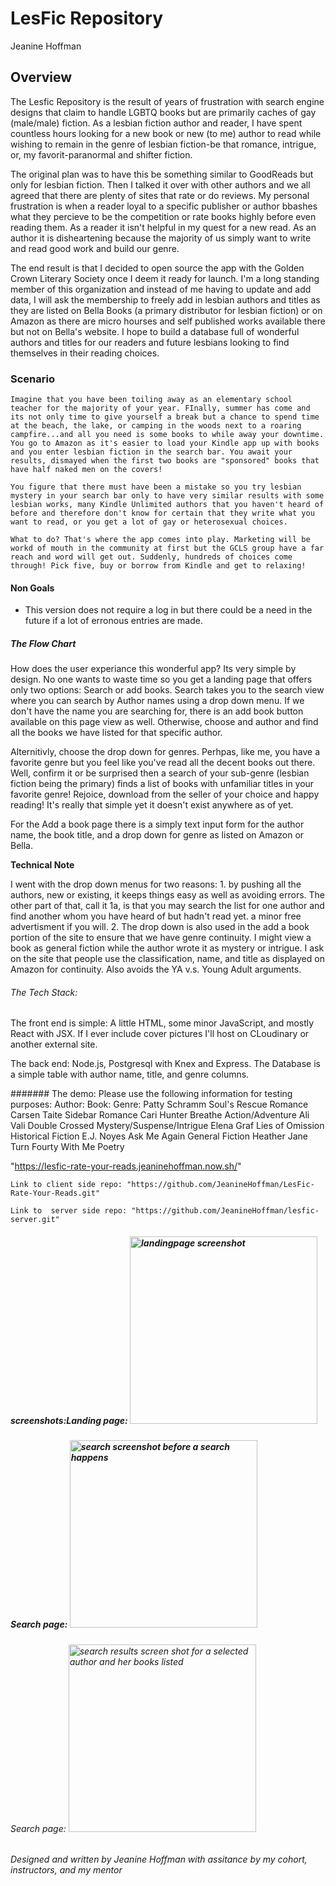 # LesFic Repository
  Jeanine Hoffman

## Overview
  The Lesfic Repository is the result of years of frustration with search engine designs that claim to handle LGBTQ books but are primarily caches of gay (male/male) fiction. As a lesbian fiction author and reader, I have spent countless hours looking for a new book or new (to me) author to read while wishing to remain in the genre of lesbian fiction-be that romance, intrigue, or, my favorit-paranormal and shifter fiction.

  The original plan was to have this be something similar to GoodReads but only for lesbian fiction. Then I talked it over with other authors and we all agreed that there are plenty of sites that rate or do reviews. My personal frustration is when a reader loyal to a specific publisher or author bbashes what they percieve to be the competition or rate books highly before even reading them. As a reader it isn't helpful in my quest for a new read. As an author it is disheartening because the majority of us simply want to write and read good work and build our genre.

  The end result is that I decided to open source the app with the Golden Crown Literary Society once I deem it ready for launch. I'm a long standing member of this organization and instead of me having to update and add data, I will ask the membership to freely add in lesbian authors and titles as they are listed on Bella Books (a primary distributor for lesbian fiction) or on Amazon as there are micro hourses and self published works available there but not on Bella's website. I hope to build a database full of wonderful authors and titles for our readers and future lesbians looking to find themselves in their reading choices.

  ### Scenario
    Imagine that you have been toiling away as an elementary school teacher for the majority of your year. FInally, summer has come and its not only time to give yourself a break but a chance to spend time at the beach, the lake, or camping in the woods next to a roaring campfire...and all you need is some books to while away your downtime. You go to Amazon as it's easier to load your Kindle app up with books and you enter lesbian fiction in the search bar. You await your results, dismayed when the first two books are "sponsored" books that have half naked men on the covers!

    You figure that there must have been a mistake so you try lesbian mystery in your search bar only to have very similar results with some lesbian works, many Kindle Unlimited authors that you haven't heard of before and therefore don't know for certain that they write what you want to read, or you get a lot of gay or heterosexual choices. 

    What to do? That's where the app comes into play. Marketing will be workd of mouth in the community at first but the GCLS group have a far reach and word will get out. Suddenly, hundreds of choices come through! Pick five, buy or borrow from Kindle and get to relaxing!

#### Non Goals
  * This version does not require a log in but there could be a need in the future if a lot of erronous entries are made.

  ##### The Flow Chart
  How does the user experiance this wonderful app? Its very simple by design. No one wants to waste time so you get a landing page that offers only two options: Search or add books.
  Search takes you to the search view where you can search by Author names using a drop down menu. If we don't have the name you are searching for, there is an add book button available on this page view as well. Otherwise, choose and author and find all the books we have listed for that specific author. 

  Alternitivly, choose the drop down for genres. Perhpas, like me, you have a favorite genre but you feel like you've read all the decent books out there. Well, confirm it or be surprised then a search of your sub-genre (lesbian fiction being the primary) finds a list of books with unfamiliar titles in your favorite genre! Rejoice, download from the seller of your choice and happy reading! It's really that simple yet it doesn't exist anywhere as of yet.

  For the Add a book page there is a simply text input form for the author name, the book title, and a drop down for genre as listed on Amazon or Bella. 

  **Technical Note**

  I went with the drop down menus for two reasons:
    1. by pushing all the authors, new or existing, it keeps things easy as well as avoiding errors. The other part of that, call it 1a, is that you may search the list for one author and find another whom you have heard of but hadn't read yet. a minor free advertisment if you will.
    2. The drop down is also used in the add a book portion of the site to ensure that we have genre continuity. I might view a book as general fiction while the author wrote it as mystery or intrigue. I ask on the site that people use the classification, name, and title as displayed on Amazon for continuity. Also avoids the YA v.s. Young Adult arguments.

###### The Tech Stack:
  The front end is simple: A little HTML, some minor JavaScript, and mostly React with JSX. If I ever include cover pictures I'll host on CLoudinary or another external site.

  The back end: Node.js, Postgresql with Knex and Express. The Database is a simple table with author name, title, and genre columns.
  
####### The demo: Please use the following information for testing purposes:
Author:                     Book:              Genre:
Patty Schramm           Soul's Rescue          Romance
Carsen Taite            Sidebar                Romance
Cari Hunter             Breathe                Action/Adventure
Ali Vali                Double Crossed   Mystery/Suspense/Intrigue
Elena Graf              Lies of Omission    Historical Fiction
E.J. Noyes              Ask Me Again        General Fiction
Heather Jane            Turn Fourty With Me  Poetry

"https://lesfic-rate-your-reads.jeaninehoffman.now.sh/"

    Link to client side repo: "https://github.com/JeanineHoffman/LesFic-Rate-Your-Reads.git"

    Link to  server side repo: "https://github.com/JeanineHoffman/lesfic-server.git"



##### screenshots:Landing page: <img src="./src/img/landingPage.png" alt="landingpage screenshot" height="300px" /> 

##### Search page: <img src="./src/img/searchpageB4.png" alt="search screenshot before a search happens" height="300px"/> 

###### Search page: <img src="./src/img/searchResults.png" alt="search results screen shot for a selected author and her books listed" height="300px"/> 


###### Designed and written by Jeanine Hoffman with assitance by my cohort, instructors, and my mentor
